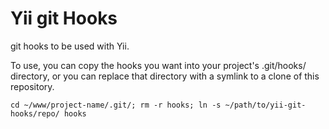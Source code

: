 # Yii git Hooks

git hooks to be used with Yii.

To use, you can copy the hooks you want into your project's .git/hooks/ directory, or you can replace that directory with a symlink to a clone of this repository.

`cd ~/www/project-name/.git/; rm -r hooks; ln -s ~/path/to/yii-git-hooks/repo/ hooks`
